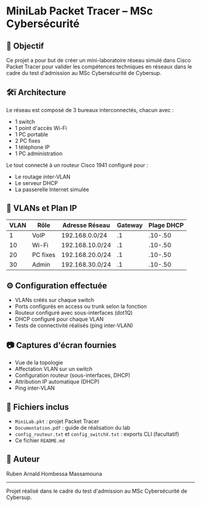 # MiniLab Packet Tracer – MSc Cybersécurité

## 🔎 Objectif
Ce projet a pour but de créer un mini-laboratoire réseau simulé dans Cisco Packet Tracer pour valider les compétences techniques en réseaux dans le cadre du test d'admission au MSc Cybersécurité de Cybersup.

## 🛠ï Architecture
Le réseau est composé de 3 bureaux interconnectés, chacun avec :
- 1 switch
- 1 point d'accès Wi-Fi
- 1 PC portable
- 2 PC fixes
- 1 téléphone IP
- 1 PC administration

Le tout connecté à un routeur Cisco 1941 configuré pour :
- Le routage inter-VLAN
- Le serveur DHCP
- La passerelle Internet simulée

## 📂 VLANs et Plan IP
| VLAN | Rôle | Adresse Réseau | Gateway | Plage DHCP |
|------|------|------------------|---------|-------------|
| 1    | VoIP | 192.168.0.0/24   | .1      | .10-.50     |
| 10   | Wi-Fi | 192.168.10.0/24 | .1      | .10-.50     |
| 20   | PC fixes | 192.168.20.0/24 | .1   | .10-.50     |
| 30   | Admin | 192.168.30.0/24 | .1      | .10-.50     |

## ⚙️ Configuration effectuée
- VLANs créés sur chaque switch
- Ports configurés en access ou trunk selon la fonction
- Routeur configuré avec sous-interfaces (dot1Q)
- DHCP configuré pour chaque VLAN
- Tests de connectivité réalisés (ping inter-VLAN)

## 📷 Captures d'écran fournies
- Vue de la topologie
- Affectation VLAN sur un switch
- Configuration routeur (sous-interfaces, DHCP)
- Attribution IP automatique (DHCP)
- Ping inter-VLAN

## 📁 Fichiers inclus
- `MiniLab.pkt` : projet Packet Tracer
- `Documentation.pdf` : guide de réalisation du lab
- `config_routeur.txt` et `config_switchX.txt` : exports CLI (facultatif)
- Ce fichier `README.md`

## 🚀 Auteur
Ruben Arnald Hombessa Massamouna

---
Projet réalisé dans le cadre du test d'admission au MSc Cybersécurité de Cybersup.
